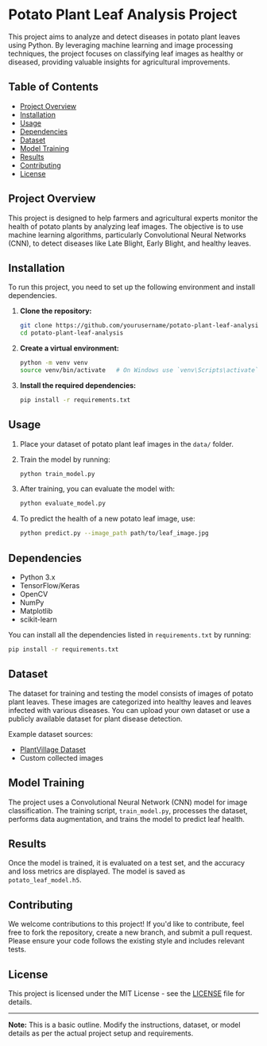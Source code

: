 # Potato Plant Leaf Analysis Project

This project aims to analyze and detect diseases in potato plant leaves using Python. By leveraging machine learning and image processing techniques, the project focuses on classifying leaf images as healthy or diseased, providing valuable insights for agricultural improvements.

## Table of Contents
- [Project Overview](#project-overview)
- [Installation](#installation)
- [Usage](#usage)
- [Dependencies](#dependencies)
- [Dataset](#dataset)
- [Model Training](#model-training)
- [Results](#results)
- [Contributing](#contributing)
- [License](#license)

## Project Overview
This project is designed to help farmers and agricultural experts monitor the health of potato plants by analyzing leaf images. The objective is to use machine learning algorithms, particularly Convolutional Neural Networks (CNN), to detect diseases like Late Blight, Early Blight, and healthy leaves.

## Installation
To run this project, you need to set up the following environment and install dependencies.

1. **Clone the repository:**
   ```bash
   git clone https://github.com/yourusername/potato-plant-leaf-analysis.git
   cd potato-plant-leaf-analysis
   ```

2. **Create a virtual environment:**
   ```bash
   python -m venv venv
   source venv/bin/activate   # On Windows use `venv\Scripts\activate`
   ```

3. **Install the required dependencies:**
   ```bash
   pip install -r requirements.txt
   ```

## Usage
1. Place your dataset of potato plant leaf images in the `data/` folder.
2. Train the model by running:
   ```bash
   python train_model.py
   ```
3. After training, you can evaluate the model with:
   ```bash
   python evaluate_model.py
   ```

4. To predict the health of a new potato leaf image, use:
   ```bash
   python predict.py --image_path path/to/leaf_image.jpg
   ```

## Dependencies
- Python 3.x
- TensorFlow/Keras
- OpenCV
- NumPy
- Matplotlib
- scikit-learn

You can install all the dependencies listed in `requirements.txt` by running:

```bash
pip install -r requirements.txt
```

## Dataset
The dataset for training and testing the model consists of images of potato plant leaves. These images are categorized into healthy leaves and leaves infected with various diseases. You can upload your own dataset or use a publicly available dataset for plant disease detection.

Example dataset sources:
- [PlantVillage Dataset](https://www.kaggle.com/datasets/emmarex/plantdisease)
- Custom collected images

## Model Training
The project uses a Convolutional Neural Network (CNN) model for image classification. The training script, `train_model.py`, processes the dataset, performs data augmentation, and trains the model to predict leaf health.

## Results
Once the model is trained, it is evaluated on a test set, and the accuracy and loss metrics are displayed. The model is saved as `potato_leaf_model.h5`.

## Contributing
We welcome contributions to this project! If you'd like to contribute, feel free to fork the repository, create a new branch, and submit a pull request. Please ensure your code follows the existing style and includes relevant tests.

## License
This project is licensed under the MIT License - see the [LICENSE](LICENSE) file for details.

---

**Note:** This is a basic outline. Modify the instructions, dataset, or model details as per the actual project setup and requirements.
